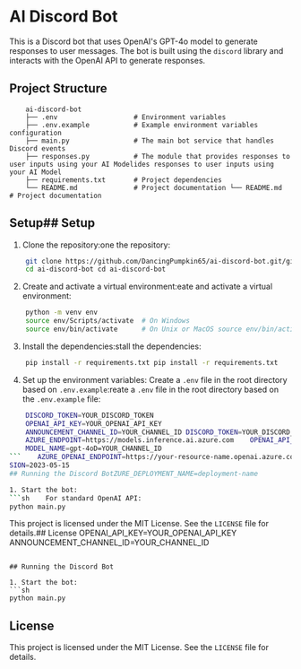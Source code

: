 # AI Discord Bot

This is a Discord bot that uses OpenAI's GPT-4o model to generate responses to user messages. The bot is built using the `discord` library and interacts with the OpenAI API to generate responses.

## Project Structure

```text
    ai-discord-bot
    ├── .env                   # Environment variables
    ├── .env.example           # Example environment variables configuration
    ├── main.py                # The main bot service that handles Discord events
    ├── responses.py           # The module that provides responses to user inputs using your AI Modelides responses to user inputs using your AI Model
    ├── requirements.txt       # Project dependencies
    └── README.md              # Project documentation └── README.md              # Project documentation
``````

## Setup## Setup

1. Clone the repository:one the repository:
```sh
    git clone https://github.com/DancingPumpkin65/ai-discord-bot.git/github.com/DancingPumpkin65/ai-discord-bot.git
    cd ai-discord-bot cd ai-discord-bot
``````

2. Create and activate a virtual environment:eate and activate a virtual environment:
```sh
    python -m venv env
    source env/Scripts/activate  # On Windows
    source env/bin/activate      # On Unix or MacOS source env/bin/activate      # On Unix or MacOS
``````

3. Install the dependencies:stall the dependencies:
```sh
    pip install -r requirements.txt pip install -r requirements.txt
``````

4. Set up the environment variables:
    Create a `.env` file in the root directory based on `.env.example`:reate a `.env` file in the root directory based on the `.env.example` file:
```sh
    DISCORD_TOKEN=YOUR_DISCORD_TOKEN
    OPENAI_API_KEY=YOUR_OPENAI_API_KEY
    ANNOUNCEMENT_CHANNEL_ID=YOUR_CHANNEL_ID DISCORD_TOKEN=YOUR_DISCORD_TOKEN
    AZURE_ENDPOINT=https://models.inference.ai.azure.com    OPENAI_API_KEY=YOUR_OPENAI_API_KEY
    MODEL_NAME=gpt-4oD=YOUR_CHANNEL_ID
```    AZURE_OPENAI_ENDPOINT=https://your-resource-name.openai.azure.com
SION=2023-05-15
## Running the Discord BotZURE_DEPLOYMENT_NAME=deployment-name

1. Start the bot:
```sh    For standard OpenAI API:
python main.py
```



This project is licensed under the MIT License. See the `LICENSE` file for details.## License    OPENAI_API_KEY=YOUR_OPENAI_API_KEY
    ANNOUNCEMENT_CHANNEL_ID=YOUR_CHANNEL_ID
```

## Running the Discord Bot

1. Start the bot:
```sh
python main.py
```

## License
This project is licensed under the MIT License. See the `LICENSE` file for details.